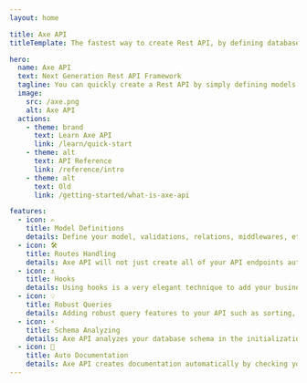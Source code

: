 ```yaml
---
layout: home

title: Axe API
titleTemplate: The fastest way to create Rest API, by defining database models and relations.

hero:
  name: Axe API
  text: Next Generation Rest API Framework
  tagline: You can quickly create a Rest API by simply defining models and relationships.
  image:
    src: /axe.png
    alt: Axe API
  actions:
    - theme: brand
      text: Learn Axe API
      link: /learn/quick-start
    - theme: alt
      text: API Reference
      link: /reference/intro
    - theme: alt
      text: Old
      link: /getting-started/what-is-axe-api

features:
  - icon: ✍
    title: Model Definitions
    details: Define your model, validations, relations, middlewares, etc. in a declarative way to build your API in minutes.
  - icon: 🛠️
    title: Routes Handling
    details: Axe API will not just create all of your API endpoints automatically. It will also process all of them by your model definition.
  - icon: ⚓
    title: Hooks
    details: Using hooks is a very elegant technique to add your business logic to your API endpoints in a test-friendly way.
  - icon: 💡
    title: Robust Queries
    details: Adding robust query features to your API such as sorting, selecting fields, or querying data will cost you nothing.
  - icon: ⚡️
    title: Schema Analyzing
    details: Axe API analyzes your database schema in the initialization process to compare your models with it.
  - icon: 📄
    title: Auto Documentation
    details: Axe API creates documentation automatically by checking your model definitions, table relations, database schema, etc.
---
```

